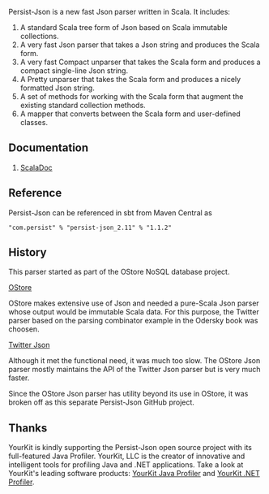 Persist-Json is a new fast Json parser written in Scala.
It includes:

   1. A standard Scala tree form of Json based on Scala immutable collections.
   2. A very fast Json parser that takes a Json string and produces the Scala form.
   3. A very fast Compact unparser that takes the Scala form and produces a compact single-line Json string.
   4. A Pretty unparser that takes the Scala form and produces a nicely formatted Json string.
   5. A set of methods for working with the Scala form that augment the existing standard collection methods.
   6. A mapper that converts between the Scala form and user-defined classes.

## Documentation
1. [ScalaDoc](http://nestorpersist.github.com/json)

## Reference

Persist-Json can be referenced in sbt from Maven Central as

    "com.persist" % "persist-json_2.11" % "1.1.2"

## History
This parser started as part of the OStore NoSQL database
project.

[OStore](https://github.com/nestorpersist/ostore)

OStore makes extensive use of Json and needed a pure-Scala
Json parser whose output would be immutable Scala data.
For this purpose, the Twitter parser based on the parsing
combinator example in the Odersky book was choosen.

[Twitter Json](https://github.com/stevej/scala-json)

Although it met the functional need, it was much too slow.
The OStore Json parser mostly maintains the API of the 
Twitter Json parser but is very much faster.

Since the OStore Json parser has utility beyond its use in
OStore, it was broken off as this separate Persist-Json GitHub project.

## Thanks

YourKit is kindly supporting the Persist-Json open source project with its full-featured Java Profiler.
YourKit, LLC is the creator of innovative and intelligent tools for profiling
Java and .NET applications. Take a look at YourKit's leading software products:
[YourKit Java Profiler](http://www.yourkit.com/java/profiler/index.jsp) and
[YourKit .NET Profiler](http://www.yourkit.com/.net/profiler/index.jsp).


